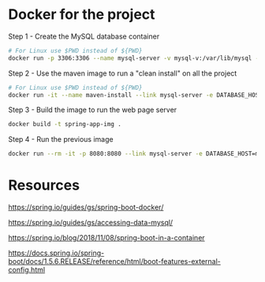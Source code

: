 # Docker for the project

Step 1 - Create the MySQL database container

```bash
# For Linux use $PWD instead of ${PWD}
docker run -p 3306:3306 --name mysql-server -v mysql-v:/var/lib/mysql -v ${PWD}/mysql:/docker-entrypoint-initdb.d -e MYSQL_ROOT_PASSWORD=root -d mysql
```

Step 2 - Use the maven image to run a "clean install" on all the project

```bash
# For Linux use $PWD instead of ${PWD}
docker run -it --name maven-install --link mysql-server -e DATABASE_HOST=mysql-server -v ${PWD}:/usr/src/mymaven -w /usr/src/mymaven maven mvn clean install
```

Step 3 - Build the image to run the web page server

```bash
docker build -t spring-app-img .
```

Step 4 - Run the previous image

```bash
docker run --rm -it -p 8080:8080 --link mysql-server -e DATABASE_HOST=mysql-server spring-app-img
```

# Resources

https://spring.io/guides/gs/spring-boot-docker/

https://spring.io/guides/gs/accessing-data-mysql/

https://spring.io/blog/2018/11/08/spring-boot-in-a-container

https://docs.spring.io/spring-boot/docs/1.5.6.RELEASE/reference/html/boot-features-external-config.html